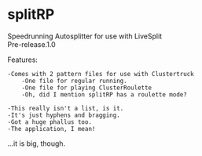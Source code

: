 # splitRP
Speedrunning Autosplitter for use with LiveSplit  
Pre-release.1.0  

Features:

	-Comes with 2 pattern files for use with Clustertruck
		-One file for regular running.
		-One file for playing ClusterRoulette
		-Oh, did I mention splitRP has a roulette mode?
	
	-This really isn't a list, is it.
	-It's just hyphens and bragging.
	-Got a huge phallus too.
	-The application, I mean!
	
...it is big, though.
